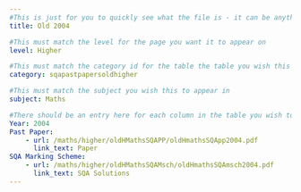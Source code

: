 ```yaml
---
#This is just for you to quickly see what the file is - it can be anything you want
title: Old 2004

#This must match the level for the page you want it to appear on
level: Higher

#This must match the category id for the table the table you wish this to appear in
category: sqapastpapersoldhigher

#This must match the subject you wish this to appear in
subject: Maths

#There should be an entry here for each column in the table you wish to populate:
Year: 2004
Past Paper:
    - url: /maths/higher/oldHMathsSQAPP/oldHmathsSQApp2004.pdf
      link_text: Paper
SQA Marking Scheme:
    - url: /maths/higher/oldHMathsSQAMsch/oldHmathsSQAmsch2004.pdf
      link_text: SQA Solutions
---
```


